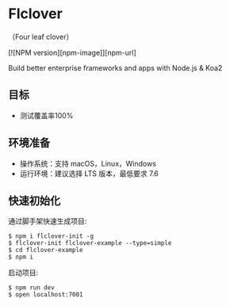 # Flclover
（Four leaf clover）

[![NPM version][npm-image]][npm-url]

[download-url]: https://npmjs.org/package/flclover

Build better enterprise frameworks and apps with Node.js &amp; Koa2

## 目标
* 测试覆盖率100%

## 环境准备
* 操作系统：支持 macOS，Linux，Windows
* 运行环境：建议选择 LTS 版本，最低要求 7.6

## 快速初始化

通过脚手架快速生成项目:

```
$ npm i flclover-init -g
$ flclover-init flclover-example --type=simple
$ cd flclover-example
$ npm i
```

启动项目:

```
$ npm run dev
$ open localhost:7001
```
